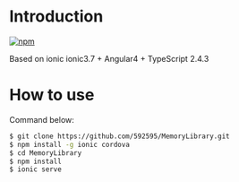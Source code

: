 # Introduction

[![npm](https://img.shields.io/npm/v/npm.svg)]()

Based on ionic
ionic3.7 + Angular4 + TypeScript 2.4.3

# How to use

Command below:

```bash
$ git clone https://github.com/592595/MemoryLibrary.git
$ npm install -g ionic cordova
$ cd MemoryLibrary
$ npm install
$ ionic serve
```